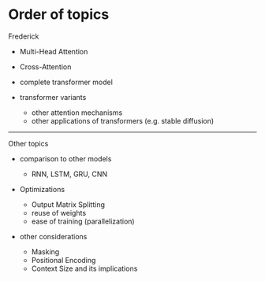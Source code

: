 # Order of topics

Frederick

- Multi-Head Attention
- Cross-Attention
- complete transformer model

- transformer variants
  - other attention mechanisms
  - other applications of transformers (e.g. stable diffusion)

-----

Other topics

- comparison to other models
  - RNN, LSTM, GRU, CNN

- Optimizations
  - Output Matrix Splitting
  - reuse of weights
  - ease of training (parallelization)

- other considerations
  - Masking
  - Positional Encoding
  - Context Size and its implications
